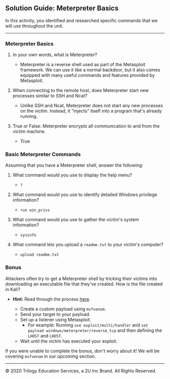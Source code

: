 ## Solution Guide: Meterpreter Basics

In this activity, you identified and researched specific commands that we will use throughout the unit.

---

### Meterpreter Basics

1. In your own words, what is Meterpreter?
   - Meterpreter is a reverse shell used as part of the Metasploit framework. We can use it like a normal backdoor, but it also comes equipped with many useful commands and features provided by Metasploit.

2. When connecting to the remote host, does Meterpreter start new processes similar to SSH and Ncat?
  
   - Unlike SSH and Ncat, Meterpreter does not start any new processes on the victim. Instead, it "injects" itself into a program that's already running.

3. True or False: Meterpreter encrypts all communication to and from the victim machine.

   - True

### Basic Meterpreter Commands

Assuming that you have a Meterpreter shell, answer the following:

1. What command would you use to display the help menu?

   - `?`

2. What command would you use to identify detailed Windows privilege information?

   - `run win_privs`

3. What command would you use to gather the victim's system information?

   - `sysinfo`

4. What command lets you upload a `readme.txt` to your victim's computer?

   - `upload readme.txt`

### Bonus

Attackers often try to get a Meterpreter shell by tricking their victims into downloading an executable file that they've created. How is the file created in Kali?

- **Hint:** Read through the process [here](https://www.offensive-security.com/metasploit-unleashed/msfvenom/).

  - Create a custom payload using `msfvenom`.
  - Send your target to your payload.
  - Set up a listener using Metasploit.
    - For example: Running `use exploit/multi/handler` and `set payload windows/meterpreter/reverse_tcp` and then defining the `LHOST` and `LHOST`.
  - Wait until the victim has executed your exploit.

If you were unable to complete the bonus, don't worry about it! We will be covering `msfvenom` in our upcoming section.

---
&copy; 2020 Trilogy Education Services, a 2U Inc Brand.   All Rights Reserved.
